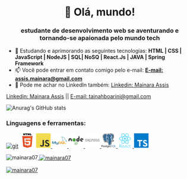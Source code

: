 <h1 align="center">👋 Olá, mundo! </h1>
<h3 align="center"> estudante de desenvolvimento web se aventurando e tornando-se apaionada pelo mundo tech</h3>


- 🌱 Estudando e aprimorando as seguintes tecnologias: **HTML | CSS | JavaScript | NodeJS | SQL| NoSQ | React.Js | JAVA | Spring Framework**
- 📫 Você pode entrar em contato comigo pelo e-mail: **<a href="mailto: assis.mainara@gmail.com?">E-mail: assis.mainara@gmail.com </a>**
- 📄 Pode me achar no LinkedIn também: <a href="https://www.linkedin.com/in/mainara-assis-5800a38a/">Linkedin: Mainara Assis</a> 

 <a href="https://www.linkedin.com/in/mainara-assis-5800a38a/">Linkedin: Mainara Assis</a>   ||
  <a href="mailto: tainahboarini@gmail.com?">E-mail: tainahboarini@gmail.com </a>  


![Anurag's GitHub stats](https://github-readme-stats.vercel.app/api?username=mainara07&show_icons=true&theme=radical)

<h3 align="left">Linguagens e ferramentas:</h3>
<p> <a href="https://git-scm.com/" target="_blank"> <img src="https://www.vectorlogo.zone/logos/git-scm/git-scm-icon.svg" alt="git" width="40" height="40"/></a> 
  
  <a href="https://www.w3.org/html/" target="_blank"> 
  <img src="https://raw.githubusercontent.com/devicons/devicon/master/icons/html5/html5-original-wordmark.svg" alt="html5" width="40" height="40"/></a> 
  <a href="https://developer.mozilla.org/en-US/docs/Web/JavaScript" target="_blank"> <img src="https://raw.githubusercontent.com/devicons/devicon/master/icons/javascript/javascript-original.svg" alt="javascript" width="40" height="40"/> </a> 
  <a href="https://www.mysql.com/" target="_blank"><img src="https://raw.githubusercontent.com/devicons/devicon/master/icons/mysql/mysql-original-wordmark.svg" alt="mysql" width="40" height="40"/> </a> 
  <a href="https://nodejs.org" target="_blank"> <img src="https://raw.githubusercontent.com/devicons/devicon/master/icons/nodejs/nodejs-original-wordmark.svg" alt="nodejs" width="40" height="40"/> </a> <a href="https://expressjs.com" target="_blank"> <img src="https://raw.githubusercontent.com/devicons/devicon/master/icons/express/express-original-wordmark.svg" alt="express" width="40" height="40"/> </a>
  <a href="https://www.postgresql.org" target="_blank"> <img src="https://raw.githubusercontent.com/devicons/devicon/master/icons/postgresql/postgresql-original-wordmark.svg" alt="postgresql" width="40" height="40"/> </a> <a href="https://reactjs.org/" target="_blank"> <img src="https://raw.githubusercontent.com/devicons/devicon/master/icons/react/react-original-wordmark.svg" alt="react" width="40" height="40"/> </a> <a href="https://www.typescriptlang.org/" target="_blank"> <img src="https://raw.githubusercontent.com/devicons/devicon/master/icons/typescript/typescript-original.svg" alt="typescript" width="40" height="40"/>

<p><img align="left" src="https://github-readme-stats.vercel.app/api/top-langs?username=mainara07&show_icons=true&locale=en&layout=compact" alt="mainara07" /></p>

<p>&nbsp;<img align="center" src="https://github-readme-stats.vercel.app/api?username=mainara07&show_icons=true&locale=en" alt="mainara07" /></p>

<p><img align="center" src="https://github-readme-streak-stats.herokuapp.com/?user=mainara07&" alt="mainara07" /></p>
